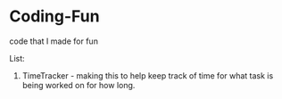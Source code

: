 Coding-Fun
==========

code that I made for fun

List:
1. TimeTracker - making this to help keep track of time for what task is being worked on for how long. 
